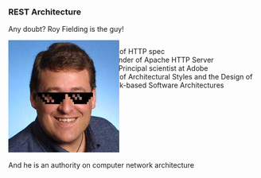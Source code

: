 ### REST Architecture

Any doubt? Roy Fielding is the guy!

<div style="float:left; width: 20%">
<div style="position:relative; width:223px; height:226px; margin:0 auto;">
  <img src="resources/images/roy.jpeg" style="position:absolute;top:0;left:0;" />
  <img class="fragment fade-in" data-fragment-index="3" src="resources/images/roy2.jpg" style="position:absolute;top:0;left:0;" />
</div>
</div>
<div style="float:right; width: 70%; text-align: left;">
<ul>
<li>Author of HTTP spec</li>
<li>Co-founder of Apache HTTP Server</li>
<li>Senior Principal scientist at Adobe</li>
<li>Author of Architectural Styles and the Design of Network-based Software Architectures</li>
</ul>
</div>
<br clear="all">
<br clear="all">
<div class="fragment" data-fragment-index="3">And he is an authority on computer network architecture</div>



